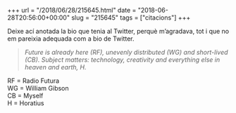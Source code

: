 +++
url = "/2018/06/28/215645.html"
date = "2018-06-28T20:56:00+00:00"
slug = "215645"
tags = ["citacions"]
+++

Deixe ací anotada la bio que tenia al Twitter, perquè m’agradava, tot i que no em pareixia adequada com a bio de Twitter.

> *Future is already here (RF), unevenly distributed (WG) and short-lived (CB). Subject matters: technology, creativity and everything else in heaven and earth, H.*

RF = Radio Futura  
WG = William Gibson  
CB = Myself  
H = Horatius